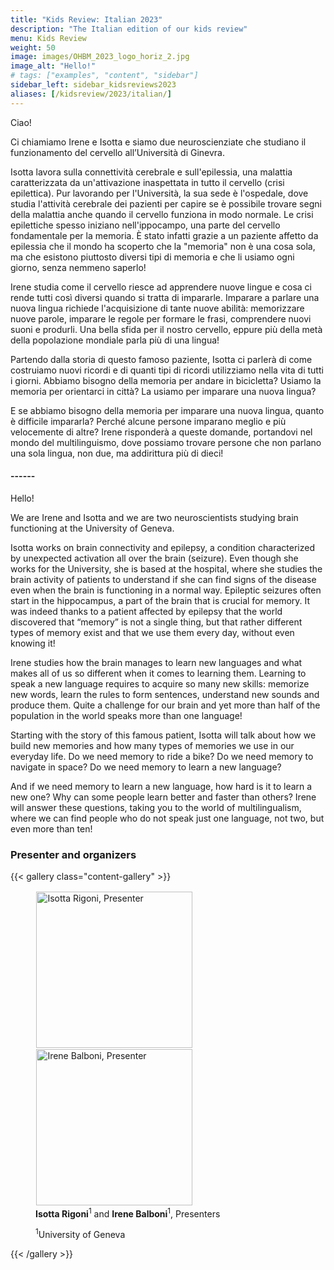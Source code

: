 ```yaml
---
title: "Kids Review: Italian 2023"
description: "The Italian edition of our kids review"
menu: Kids Review
weight: 50
image: images/OHBM_2023_logo_horiz_2.jpg
image_alt: "Hello!"
# tags: ["examples", "content", "sidebar"]
sidebar_left: sidebar_kidsreviews2023
aliases: [/kidsreview/2023/italian/]
---
```


Ciao!  
  
Ci chiamiamo Irene e Isotta e siamo due neuroscienziate che studiano il funzionamento del cervello all’Università di Ginevra.
  
Isotta lavora sulla connettività cerebrale e sull'epilessia, una malattia caratterizzata da un'attivazione inaspettata in tutto il cervello (crisi epilettica). Pur lavorando per l'Università, la sua sede è l'ospedale, dove studia l'attività cerebrale dei pazienti per capire se è possibile trovare segni della malattia anche quando il cervello funziona in modo normale. Le crisi epilettiche spesso iniziano nell'ippocampo, una parte del cervello fondamentale per la memoria. È stato infatti grazie a un paziente affetto da epilessia che il mondo ha scoperto che la "memoria" non è una cosa sola, ma che esistono piuttosto diversi tipi di memoria e che li usiamo ogni giorno, senza nemmeno saperlo!  
  
Irene studia come il cervello riesce ad apprendere nuove lingue e cosa ci rende tutti così diversi quando si tratta di impararle. Imparare a parlare una nuova lingua richiede l'acquisizione di tante nuove abilità: memorizzare nuove parole, imparare le regole per formare le frasi, comprendere nuovi suoni e produrli. Una bella sfida per il nostro cervello, eppure più della metà della popolazione mondiale parla più di una lingua!  
  
Partendo dalla storia di questo famoso paziente, Isotta ci parlerà di come costruiamo nuovi ricordi e di quanti tipi di ricordi utilizziamo nella vita di tutti i giorni. Abbiamo bisogno della memoria per andare in bicicletta? Usiamo la memoria per orientarci in città? La usiamo per imparare una nuova lingua?  
  
E se abbiamo bisogno della memoria per imparare una nuova lingua, quanto è difficile impararla? Perché alcune persone imparano meglio e più velocemente di altre? Irene risponderà a queste domande, portandovi nel mondo del multilinguismo, dove possiamo trovare persone che non parlano una sola lingua, non due, ma addirittura più di dieci!  

#### ------
Hello!  
  
We are Irene and Isotta and we are two neuroscientists studying brain functioning at the University of Geneva.  
  
Isotta works on brain connectivity and epilepsy, a condition characterized by unexpected activation all over the brain (seizure). Even though she works for the University, she is based at the hospital, where she studies the brain activity of patients to understand if she can find signs of the disease even when the brain is functioning in a normal way. Epileptic seizures often start in the hippocampus, a part of the brain that is crucial for memory. It was indeed thanks to a patient affected by epilepsy that the world discovered that “memory” is not a single thing, but that rather different types of memory exist and that we use them every day, without even knowing it!  
  
Irene studies how the brain manages to learn new languages and what makes all of us so different when it comes to learning them. Learning to speak a new language requires to acquire so many new skills: memorize new words, learn the rules to form sentences, understand new sounds and produce them. Quite a challenge for our brain and yet more than half of the population in the world speaks more than one language!  
  
Starting with the story of this famous patient, Isotta will talk about how we build new memories and how many types of memories we use in our everyday life. Do we need memory to ride a bike? Do we need memory to navigate in space? Do we need memory to learn a new language?  
  
And if we need memory to learn a new language, how hard is it to learn a new one? Why can some people learn better and faster than others? Irene will answer these questions, taking you to the world of multilingualism, where we can find people who do not speak just one language, not two, but even more than ten!  


### Presenter and organizers

{{< gallery class="content-gallery" >}} 
    <figure> 
            <img style="margin: 0.1em 0.1em 0.1em 0.1em" src="/images/kidsreview_2023_italian_isotta/IR_photo.jpg" alt="Isotta Rigoni, Presenter" width="250">
            <img style="margin: 0.1em 0.1em 0.1em 0.1em" src="/images/kidsreview_2023_italian_isotta/IB_photo.JPG" alt="Irene Balboni, Presenter" width="250">
        <figcaption>
            <b>Isotta Rigoni</b><sup>1</sup> and <b>Irene Balboni</b><sup>1</sup>, Presenters
            <span style="font-size: 14px">
                <p><sup>1</sup>University of Geneva</p>
            </span>
        </figcaption>
    </figure>
{{< /gallery >}}


<!-- Youtube link, example https://www.youtube.com/watch?v=w7Ft2ymGmfc
{{< youtube w7Ft2ymGmfc >}}
-->
